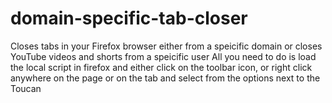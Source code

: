 # domain-specific-tab-closer

Closes tabs in your Firefox browser either from a speicific domain or closes YouTube videos and shorts from a speicific user
All you need to do is load the local script in firefox and either click on the toolbar icon, or right click anywhere on the page or on the tab and select from the options next to the Toucan
